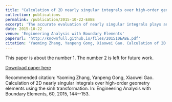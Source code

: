 ```yaml
---
title: "Calculation of 2D nearly singular integrals over high-order geometry elements using the sinh transformation"
collection: publications
permalink: /publication/2015-10-22-EABE
excerpt: 'The accurate evaluation of nearly singular integrals plays an important role in the implementation of BEM. In general, these include evaluating the solution near the boundary or treating problems with thin domains, which are respectively named the boundary layer effect and the thin-body effect in BEM. Although many methods of evaluating two-dimensional (2D) nearly singular integrals have been developed in recent years with varying degrees of success, questions still remain. In this paper, we present an efficient strategy for numerical evaluation of 2D nearly singular integrals that arise in the solution of 3D BEM using eight-node second-order quadrilateral surface elements. The strategy is an extension of the sinh transformation, which is used to evaluate the 1D or 2D nearly singular integrals on simple geometry elements, such as usual linear or planar elements. Several numerical examples involving boundary layer effect and thin body problems in 3D potential problems are investigated to verify the proposed scheme, yielding very promising results.'
date: 2015-10-22
venue: 'Engineering Analysis with Boundary Elements'
paperurl: 'http://knownfull.github.io/files/201510EABE.pdf'
citation: 'Yaoming Zhang, Yanpeng Gong, Xiaowei Gao. Calculation of 2D nearly singular integrals over high-order geometry elements using the sinh transformation. In: Engineering Analysis with Boundary Elements, 60, 2015, 144--153.'
---
```

This paper is about the number 1. The number 2 is left for future work.

[Download paper here](http://knownfull.github.io/files/201510EABE.pdf)

Recommended citation: Yaoming Zhang, Yanpeng Gong, Xiaowei Gao. Calculation of 2D nearly singular integrals over high-order geometry elements using the sinh transformation. In: Engineering Analysis with Boundary Elements, 60, 2015, 144--153.